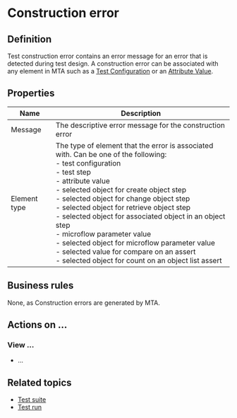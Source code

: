 # Construction error

## Definition

Test construction error contains an error message for an error that is detected during test design. A construction error can be associated with any element in MTA such as a [Test Configuration](test-configuration) or an [Attribute Value](attribute-value).

## Properties
| Name | Description |
| ----------- | ----------- |
| Message | The descriptive error message for the construction error |
| Element type | The type of element that the error is associated with. Can be one of the following: <br /> - test configuration<br /> - test step<br /> - attribute value<br /> - selected object for create object step<br /> - selected object for change object step<br /> - selected object for retrieve object step<br /> - selected object for associated object in an object step<br /> - microflow parameter value<br /> - selected object for microflow parameter value<br /> - selected value for compare on an assert<br /> - selected object for count on an object list assert<br /> |

## Business rules

None, as Construction errors are generated by MTA.

## Actions on ...

### View ...
- ...

## Related topics
- [Test suite](test-suite)
- [Test run](test-run)
